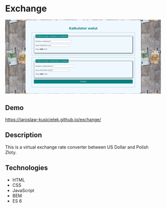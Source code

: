 # Exchange

![Exchange](images/demo.png)

## Demo

https://jaroslaw-kusicielek.github.io/exchange/

## Description

This is a virtual exchange rate converter between US Dollar and Polish Zloty.

## Technologies

- HTML
- CSS
- JavaScript
- BEM
- ES 6
